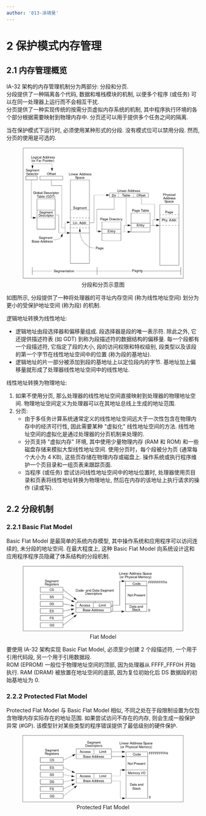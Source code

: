 ```yaml
---
author: '013-涂靖昊'
---
```


# 2 保护模式内存管理

## 2.1 内存管理概览

<!-- 
了解与掌握以下概念, 并掌握它们之间的转换:
- 逻辑地址 Logical Address
- 线性地址 Linear Address
- 物理地址 Physical Address
有关分段管理的内容
 -->

IA-32 架构的内存管理机制分为两部分: 分段和分页.  
分段提供了一种隔离各个代码, 数据和堆栈模块的机制, 以便多个程序 (或任务) 可以在同一处理器上运行而不会相互干扰.  
分页提供了一种实现传统的按需分页虚拟内存系统的机制, 其中程序执行环境的各个部分根据需要映射到物理内存中. 分页还可以用于提供多个任务之间的隔离.

当在保护模式下运行时, 必须使用某种形式的分段. 没有模式位可以禁用分段. 然而, 分页的使用是可选的.

<figure style="text-align: center;">
  <img src="images/img1.png" alt="Segmentation and Paging", width="", height="", >
  <figcaption>分段和分页示意图</figcaption>
</figure>

如图所示, 分段提供了一种将处理器的可寻址内存空间 (称为线性地址空间) 划分为更小的受保护地址空间 (称为段) 的机制.

逻辑地址转换为线性地址:

- 逻辑地址由段选择器和偏移量组成. 段选择器是段的唯一表示符. 除此之外, 它还提供描述符表 (如 GDT) 到称为段描述符的数据结构的偏移量. 每一个段都有一个段描述符, 它指定了段的大小, 段的访问权限和特权级别, 段类型以及该段的第一个字节在线性地址空间中的位置 (称为段的基地址).
- 逻辑地址的片一部分被添加到段的基地址上以定位段内的字节. 基地址加上偏移量就形成了处理器线性地址空间中的线性地址.

线性地址转换为物理地址:

1. 如果不使用分页, 那么处理器的线性地址空间直接映射到处理器的物理地址空间. 物理地址空间定义为处理器可以在其地址总线上生成的地址范围.
2. 分页:
   - 由于多任务计算系统通常定义的线性地址空间远大于一次性包含在物理内存中的经济可行性, 因此需要某种 "虚拟化" 线性地址空间的方法. 线性地址空间的虚拟化是通过处理器的分页机制来处理的.  
   - 分页支持 "虚拟内存" 环境, 其中使用少量物理内存 (RAM 和 ROM) 和一些磁盘存储来模拟大型线性地址空间. 使用分页时，每个段被分为页 (通常每个大小为 4 KB), 这些页存储在物理内存或磁盘上. 操作系统或执行程序维护一个页目录和一组页表来跟踪页面.
   - 当程序 (或任务) 尝试访问线性地址空间中的地址位置时, 处理器使用页目录和页表将线性地址转换为物理地址, 然后在内存的该地址上执行请求的操作 (读或写).

## 2.2 分段机制

<!-- 
了解以下分段模型:
- Basic Flat Model
- Protected Flat Model
- Multi-Segment Model
 -->

### 2.2.1 Basic Flat Model

Basic Flat Model 是最简单的系统内存模型, 其中操作系统和应用程序可以访问连续的, 未分段的地址空间. 在最大程度上, 这种 Basic Flat Model 向系统设计这和应用程序程序员隐藏了体系结构的分段机制.

<figure style="text-align: center;">
  <img src="images/img2.png" alt="Flat Model", width="", height="", >
  <figcaption>Flat Model</figcaption>
</figure>

要使用 IA-32 架构实现 Basic Flat Model, 必须至少创建 2 个段描述符, 一个用于引用代码段, 另一个用于引用数据段.  
ROM (EPROM) 一般位于物理地址空间的顶部, 因为处理器从 FFFF_FFF0H 开始执行. RAM (DRAM) 被放置在地址空间的底部, 因为复位初始化后 DS 数据段的初始基地址为 0.

### 2.2.2 Protected Flat Model

Protected Flat Model 与 Basic Flat Model 相似, 不同之处在于段限制设置为仅包含物理内存实际存在的地址范围.
如果尝试访问不存在的内存, 则会生成一般保护异常 (#GP). 该模型针对某些类型的程序错误提供了最低级别的硬件保护.

<figure style="text-align: center;">
  <img src="images/img3.png" alt="Protected Flat Model", width="", height="", >
  <figcaption>Protected Flat Model</figcaption>
</figure>
